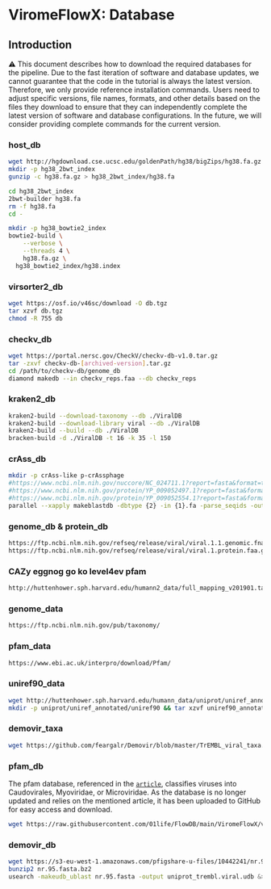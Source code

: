 # ViromeFlowX: Database

## Introduction

:warning: This document describes how to download the required databases for the pipeline. Due to the fast iteration of software and database updates, we cannot guarantee that the code in the tutorial is always the latest version. Therefore, we only provide reference installation commands. Users need to adjust specific versions, file names, formats, and other details based on the files they download to ensure that they can independently complete the latest version of software and database configurations. In the future, we will consider providing complete commands for the current version.
<!-- TODO nf-core: Write this documentation describing your workflow's databses -->

### host_db

```bash
wget http://hgdownload.cse.ucsc.edu/goldenPath/hg38/bigZips/hg38.fa.gz
mkdir -p hg38_2bwt_index
gunzip -c hg38.fa.gz > hg38_2bwt_index/hg38.fa

cd hg38_2bwt_index
2bwt-builder hg38.fa
rm -f hg38.fa
cd -

mkdir -p hg38_bowtie2_index
bowtie2-build \
	--verbose \
	--threads 4 \
	hg38.fa.gz \
  hg38_bowtie2_index/hg38.index
```

### virsorter2_db

```bash
wget https://osf.io/v46sc/download -O db.tgz
tar xzvf db.tgz
chmod -R 755 db
```

### checkv_db

```bash
wget https://portal.nersc.gov/CheckV/checkv-db-v1.0.tar.gz
tar -zxvf checkv-db-[archived-version].tar.gz 
cd /path/to/checkv-db/genome_db 
diamond makedb --in checkv_reps.faa --db checkv_reps
```

### kraken2_db

```bash
kraken2-build --download-taxonomy --db ./ViralDB
kraken2-build --download-library viral --db ./ViralDB
kraken2-build --build --db ./ViralDB
bracken-build -d ./ViralDB -t 16 -k 35 -l 150
```

### crAss_db

```bash
mkdir -p crAss-like p-crAssphage
#https://www.ncbi.nlm.nih.gov/nuccore/NC_024711.1?report=fasta&format=text
#https://www.ncbi.nlm.nih.gov/protein/YP_009052497.1?report=fasta&format=text
#https://www.ncbi.nlm.nih.gov/protein/YP_009052554.1?report=fasta&format=text
parallel --xapply makeblastdb -dbtype {2} -in {1}.fa -parse_seqids -out {1}/{1} ::: p-crAssphage crAss-like ::: nucl prot
```

### genome_db & protein_db

```bash
https://ftp.ncbi.nlm.nih.gov/refseq/release/viral/viral.1.1.genomic.fna.gz
https://ftp.ncbi.nlm.nih.gov/refseq/release/viral/viral.1.protein.faa.gz
```

### CAZy eggnog go ko level4ev pfam

```bash
http://huttenhower.sph.harvard.edu/humann2_data/full_mapping_v201901.tar.gz
```

### genome_data

```bash
https://ftp.ncbi.nlm.nih.gov/pub/taxonomy/
```

### pfam_data

```bash
https://www.ebi.ac.uk/interpro/download/Pfam/
```

### uniref90_data

```bash
wget http://huttenhower.sph.harvard.edu/humann_data/uniprot/uniref_annotated/uniref90_annotated_v201901.tar.gz
mkdir -p uniprot/uniref_annotated/uniref90 && tar xzvf uniref90_annotated_v201901.tar.gz -C uniprot/uniref_annotated/uniref90
```

### demovir_taxa

```bash
wget https://github.com/feargalr/Demovir/blob/master/TrEMBL_viral_taxa.RDS
```

### pfam_db

The pfam database, referenced in the [`article`](https://doi.org/10.1016/j.chom.2020.06.005), classifies viruses into Caudovirales, Myoviridae, or Microviridae. As the database is no longer updated and relies on the mentioned article, it has been uploaded to GitHub for easy access and download.

```bash
wget https://raw.githubusercontent.com/01life/FlowDB/main/ViromeFlowX/virus.pfam
```

### demovir_db

```bash
wget https://s3-eu-west-1.amazonaws.com/pfigshare-u-files/10442241/nr.95.fasta.bz2
bunzip2 nr.95.fasta.bz2
usearch -makeudb_ublast nr.95.fasta -output uniprot_trembl.viral.udb &> usearch_database.log
```
